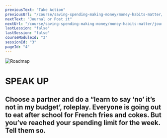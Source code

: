 ```yaml
---
previousText: "Take Action"
previousUrl: "/course/saving-spending-making-money/money-habits-matter/activities"
nextText: "Journal or Post it"
nextUrl: "/course/saving-spending-making-money/money-habits-matter/journal-or-post-it"
lastLession: "false"
lastSession: "false"
courseModuleId: "3"
sessionId: "3"
pageId: "4"
---
```



![Roadmap](/assets/img/lets-talk-about-it.png)
# SPEAK UP

## Choose a partner and do a “learn to say ‘no’ it’s not in my budget’, roleplay. Everyone is going out to eat after school for French fries and cokes. But you’ve reached your spending limit for the week. Tell them so.

<sparkle-feed-post assignment-name="Who did you admire for their financial accomplishments, and why?" ></sparkle-feed-post>
